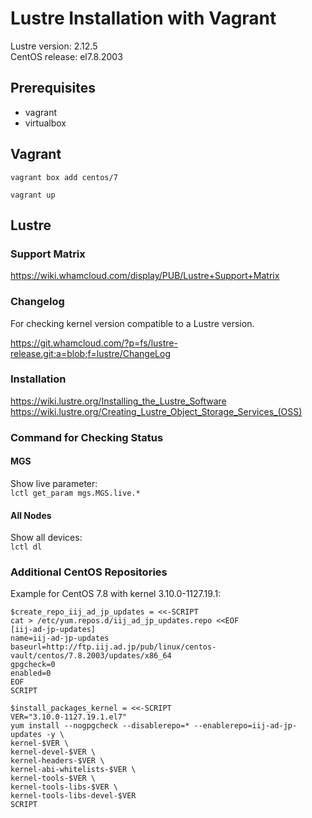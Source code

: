 # Lustre Installation with Vagrant

Lustre version: 2.12.5  
CentOS release: el7.8.2003

## Prerequisites

* vagrant
* virtualbox

## Vagrant

`vagrant box add centos/7`

`vagrant up`

## Lustre

### Support Matrix

https://wiki.whamcloud.com/display/PUB/Lustre+Support+Matrix

### Changelog

For checking kernel version compatible to a Lustre version.  

https://git.whamcloud.com/?p=fs/lustre-release.git;a=blob;f=lustre/ChangeLog

### Installation

https://wiki.lustre.org/Installing_the_Lustre_Software
https://wiki.lustre.org/Creating_Lustre_Object_Storage_Services_(OSS)

### Command for Checking Status

#### MGS

Show live parameter:  
`lctl get_param mgs.MGS.live.*`

#### All Nodes

Show all devices:  
`lctl dl`

### Additional CentOS Repositories

Example for CentOS 7.8 with kernel 3.10.0-1127.19.1:  

```
$create_repo_iij_ad_jp_updates = <<-SCRIPT
cat > /etc/yum.repos.d/iij_ad_jp_updates.repo <<EOF
[iij-ad-jp-updates]
name=iij-ad-jp-updates
baseurl=http://ftp.iij.ad.jp/pub/linux/centos-vault/centos/7.8.2003/updates/x86_64
gpgcheck=0
enabled=0
EOF
SCRIPT

$install_packages_kernel = <<-SCRIPT
VER="3.10.0-1127.19.1.el7"
yum install --nogpgcheck --disablerepo=* --enablerepo=iij-ad-jp-updates -y \
kernel-$VER \
kernel-devel-$VER \
kernel-headers-$VER \
kernel-abi-whitelists-$VER \
kernel-tools-$VER \
kernel-tools-libs-$VER \
kernel-tools-libs-devel-$VER
SCRIPT
```
